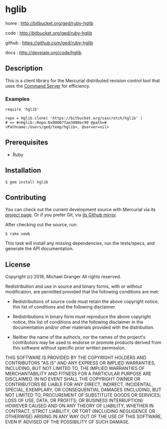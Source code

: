 # hglib

home
: http://bitbucket.org/ged/ruby-hglib

code
: http://bitbucket.org/ged/ruby-hglib

github
: https://github.com/ged/ruby-hglib

docs
: http://deveiate.org/code/hglib


## Description

This is a client library for the Mercurial distributed revision control tool
that uses the [Command Server][cmdserver] for efficiency.


### Examples

    require 'hglib'

    repo = Hglib.clone( 'https://bitbucket.org/sascrotch/hglib' )
    # => #<Hglib::Repo:0x00007fae3880ec90 @path=#<Pathname:/Users/ged/temp/hglib>, @server=nil>




## Prerequisites

* Ruby


## Installation

    $ gem install hglib


## Contributing

You can check out the current development source with Mercurial via its
[project page](http://bitbucket.org/ged/ruby-hglib). Or if you prefer Git, via
[its Github mirror](https://github.com/ged/ruby-hglib).

After checking out the source, run:

    $ rake newb

This task will install any missing dependencies, run the tests/specs,
and generate the API documentation.


## License

Copyright (c) 2018, Michael Granger
All rights reserved.

Redistribution and use in source and binary forms, with or without
modification, are permitted provided that the following conditions are met:

* Redistributions of source code must retain the above copyright notice,
  this list of conditions and the following disclaimer.

* Redistributions in binary form must reproduce the above copyright notice,
  this list of conditions and the following disclaimer in the documentation
  and/or other materials provided with the distribution.

* Neither the name of the author/s, nor the names of the project's
  contributors may be used to endorse or promote products derived from this
  software without specific prior written permission.

THIS SOFTWARE IS PROVIDED BY THE COPYRIGHT HOLDERS AND CONTRIBUTORS "AS IS"
AND ANY EXPRESS OR IMPLIED WARRANTIES, INCLUDING, BUT NOT LIMITED TO, THE
IMPLIED WARRANTIES OF MERCHANTABILITY AND FITNESS FOR A PARTICULAR PURPOSE ARE
DISCLAIMED. IN NO EVENT SHALL THE COPYRIGHT OWNER OR CONTRIBUTORS BE LIABLE
FOR ANY DIRECT, INDIRECT, INCIDENTAL, SPECIAL, EXEMPLARY, OR CONSEQUENTIAL
DAMAGES (INCLUDING, BUT NOT LIMITED TO, PROCUREMENT OF SUBSTITUTE GOODS OR
SERVICES; LOSS OF USE, DATA, OR PROFITS; OR BUSINESS INTERRUPTION) HOWEVER
CAUSED AND ON ANY THEORY OF LIABILITY, WHETHER IN CONTRACT, STRICT LIABILITY,
OR TORT (INCLUDING NEGLIGENCE OR OTHERWISE) ARISING IN ANY WAY OUT OF THE USE
OF THIS SOFTWARE, EVEN IF ADVISED OF THE POSSIBILITY OF SUCH DAMAGE.


[cmdserver]:https://www.mercurial-scm.org/wiki/CommandServer

